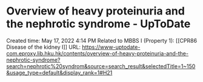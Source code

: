 # Overview of heavy proteinuria and the nephrotic syndrome - UpToDate

Created time: May 17, 2022 4:14 PM
Related to MBBS I (Property 1): [[CPR86 Disease of the kidney I]]
URL: https://www-uptodate-com.eproxy.lib.hku.hk/contents/overview-of-heavy-proteinuria-and-the-nephrotic-syndrome?search=nephrotic%20syndrom&source=search_result&selectedTitle=1~150&usage_type=default&display_rank=1#H21
